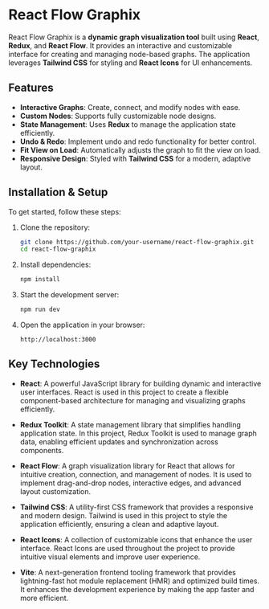 # React Flow Graphix

React Flow Graphix is a **dynamic graph visualization tool** built using **React**, **Redux**, and **React Flow**. It provides an interactive and customizable interface for creating and managing node-based graphs. The application leverages **Tailwind CSS** for styling and **React Icons** for UI enhancements.

## Features

- **Interactive Graphs**: Create, connect, and modify nodes with ease.
- **Custom Nodes**: Supports fully customizable node designs.
- **State Management**: Uses **Redux** to manage the application state efficiently.
- **Undo & Redo**: Implement undo and redo functionality for better control.
- **Fit View on Load**: Automatically adjusts the graph to fit the view on load.
- **Responsive Design**: Styled with **Tailwind CSS** for a modern, adaptive layout.

## Installation & Setup

To get started, follow these steps:

1. Clone the repository:

    ```bash
    git clone https://github.com/your-username/react-flow-graphix.git
    cd react-flow-graphix
    ```

2. Install dependencies:

    ```bash
    npm install
    ```

3. Start the development server:

    ```bash
    npm run dev
    ```

4. Open the application in your browser:

    ```
    http://localhost:3000
    ```

## Key Technologies

- **React**: A powerful JavaScript library for building dynamic and interactive user interfaces. React is used in this project to create a flexible component-based architecture for managing and visualizing graphs efficiently.

- **Redux Toolkit**: A state management library that simplifies handling application state. In this project, Redux Toolkit is used to manage graph data, enabling efficient updates and synchronization across components.

- **React Flow**: A graph visualization library for React that allows for intuitive creation, connection, and management of nodes. It is used to implement drag-and-drop nodes, interactive edges, and advanced layout customization.

- **Tailwind CSS**: A utility-first CSS framework that provides a responsive and modern design. Tailwind is used in this project to style the application efficiently, ensuring a clean and adaptive layout.

- **React Icons**: A collection of customizable icons that enhance the user interface. React Icons are used throughout the project to provide intuitive visual elements and improve user experience.

- **Vite**: A next-generation frontend tooling framework that provides lightning-fast hot module replacement (HMR) and optimized build times. It enhances the development experience by making the app faster and more efficient.